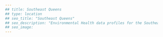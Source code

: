 ```yaml
---
## title: Southeast Queens
## type: location
## seo_title: "Southeast Queens"
## seo_description: "Environmental Health data profiles for the Southeast Queens neighborhood of NYC."
## seo_image: 
---
```

